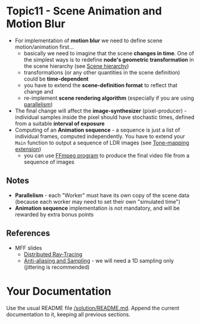 # Topic11 - Scene Animation and Motion Blur
* For implementation of **motion blur** we need to define scene motion/animation first...
  * basically we need to imagine that the scene **changes in time**. One of the simplest ways
    is to redefine **node's geometric transformation** in the scene hierarchy (see
    [Scene hierarchy](../s12-Hierarchy/README.md))
  * transformations (or any other quantities in the scene definition) could
    be **time-dependent**
  * you have to extend the **scene-definition format** to reflect that change and
  * re-implement **scene rendering algorithm** (especially if you are using
    [parallelism](../t06-Parallelism/README.md))
* The final change will affect the **image-synthesizer** (pixel-producer) - individual
  samples inside the pixel should have stochastic times, defined from a suitable **interval of
  exposure**
* Computing of an **Animation sequence** - a sequence is just a list of individual frames, computed independently.
  You have to extend your `Main` function to output a sequence of LDR images (see
  [Tone-mapping extension](../t05-ToneMapping/README.md))
  * you can use [FFmpeg program](https://ffmpeg.org/) to produce the final video file from
    a sequence of images

## Notes
* **Parallelism** - each "Worker" must have its own copy of the scene data (because
  each worker may need to set their own "simulated time")
* **Animation sequence** implementation is not mandatory, and will be rewarded by
  extra bonus points

## References
* MFF slides
  * [Distributed Ray-Tracing](https://cgg.mff.cuni.cz/~pepca/lectures/pdf/prg-14-distributedrt.pdf)
  * [Anti-aliasing and Sampling](https://cgg.mff.cuni.cz/~pepca/lectures/pdf/prg-13-sampling.pdf) -
    we will need a 1D sampling only (jittering is recommended)

# Your Documentation
Use the usual README file [/solution/README.md](../solution/README.md).
Append the current documentation to it, keeping all previous sections.
